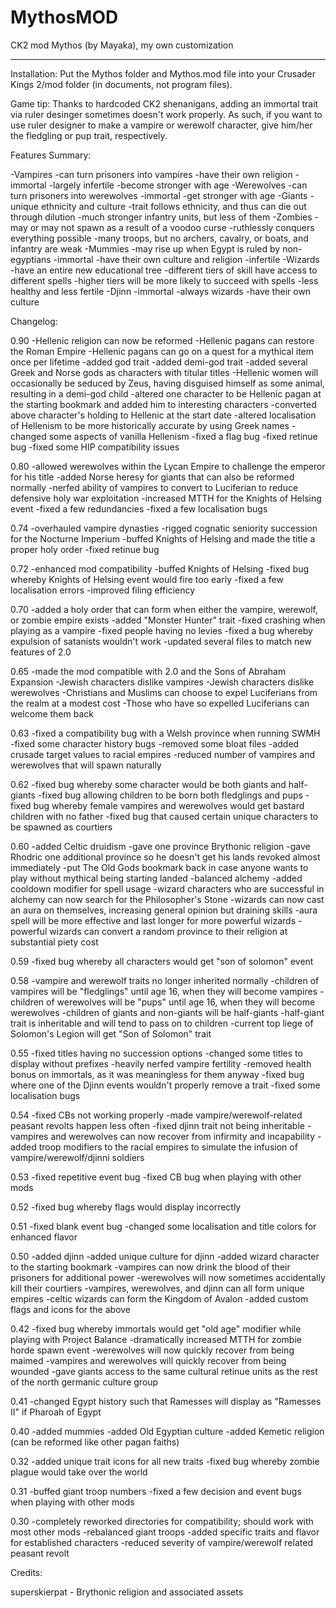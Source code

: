 MythosMOD
=========

CK2 mod Mythos (by Mayaka), my own customization


--------------------------------

Installation: Put the Mythos folder and Mythos.mod file into your Crusader Kings 2/mod folder (in documents, not program files).

Game tip: Thanks to hardcoded CK2 shenanigans, adding an immortal trait via ruler desinger sometimes doesn't work properly. 
As such, if you want to use ruler designer to make a vampire or werewolf character, give him/her the fledgling or pup trait, respectively. 

Features Summary:

-Vampires
	-can turn prisoners into vampires
	-have their own religion
	-immortal
	-largely infertile
	-become stronger with age
-Werewolves
	-can turn prisoners into werewolves
	-immortal
	-get stronger with age
-Giants
	-unique ethnicity and culture
	-trait follows ethnicity, and thus can die out through dilution
	-much stronger infantry units, but less of them
-Zombies
	-may or may not spawn as a result of a voodoo curse
	-ruthlessly conquers everything possible
	-many troops, but no archers, cavalry, or boats, and infantry are weak
-Mummies
	-may rise up when Egypt is ruled by non-egyptians
	-immortal
	-have their own culture and religion
	-infertile
-Wizards
	-have an entire new educational tree
	-different tiers of skill have access to different spells
	-higher tiers will be more likely to succeed with spells
	-less healthy and less fertile
-Djinn
	-immortal
	-always wizards
	-have their own culture

Changelog:

0.90
-Hellenic religion can now be reformed
-Hellenic pagans can restore the Roman Empire
-Hellenic pagans can go on a quest for a mythical item once per lifetime
-added god trait
-added demi-god trait
-added several Greek and Norse gods as characters with titular titles
-Hellenic women will occasionally be seduced by Zeus, having disguised himself as some animal, resulting in a demi-god child
-altered one character to be Hellenic pagan at the starting bookmark and added him to interesting characters
-converted above character's holding to Hellenic at the start date
-altered localisation of Hellenism to be more historically accurate by using Greek names
-changed some aspects of vanilla Hellenism
-fixed a flag bug
-fixed retinue bug
-fixed some HIP compatibility issues

0.80
-allowed werewolves within the Lycan Empire to challenge the emperor for his title
-added Norse heresy for giants that can also be reformed normally
-nerfed ability of vampires to convert to Luciferian to reduce defensive holy war exploitation
-increased MTTH for the Knights of Helsing event
-fixed a few redundancies
-fixed a few localisation bugs

0.74
-overhauled vampire dynasties
-rigged cognatic seniority succession for the Nocturne Imperium
-buffed Knights of Helsing and made the title a proper holy order
-fixed retinue bug

0.72
-enhanced mod compatibility
-buffed Knights of Helsing
-fixed bug whereby Knights of Helsing event would fire too early
-fixed a few localisation errors
-improved filing efficiency

0.70
-added a holy order that can form when either the vampire, werewolf, or zombie empire exists
-added "Monster Hunter" trait
-fixed crashing when playing as a vampire
-fixed people having no levies
-fixed a bug whereby expulsion of satanists wouldn't work
-updated several files to match new features of 2.0

0.65
-made the mod compatible with 2.0 and the Sons of Abraham Expansion
-Jewish characters dislike vampires
-Jewish characters dislike werewolves
-Christians and Muslims can choose to expel Luciferians from the realm at a modest cost
-Those who have so expelled Luciferians can welcome them back

0.63
-fixed a compatibility bug with a Welsh province when running SWMH
-fixed some character history bugs
-removed some bloat files
-added crusade target values to racial empires
-reduced number of vampires and werewolves that will spawn naturally

0.62
-fixed bug whereby some character would be both giants and half-giants
-fixed bug allowing children to be born both fledglings and pups
-fixed bug whereby female vampires and werewolves would get bastard children with no father
-fixed bug that caused certain unique characters to be spawned as courtiers

0.60
-added Celtic druidism
-gave one province Brythonic religion
-gave Rhodric one additional province so he doesn't get his lands revoked almost immediately
-put The Old Gods bookmark back in case anyone wants to play without mythical being starting landed
-balanced alchemy
-added cooldown modifier for spell usage
-wizard characters who are successful in alchemy can now search for the Philosopher's Stone
-wizards can now cast an aura on themselves, increasing general opinion but draining skills
-aura spell will be more effective and last longer for more powerful wizards
-powerful wizards can convert a random province to their religion at substantial piety cost

0.59
-fixed bug whereby all characters would get "son of solomon" event

0.58
-vampire and werewolf traits no longer inherited normally
-children of vampires will be "fledglings" until age 16, when they will become vampires
-children of werewolves will be "pups" until age 16, when they will become werewolves
-children of giants and non-giants will be half-giants
	-half-giant trait is inheritable and will tend to pass on to children
-current top liege of Solomon's Legion will get "Son of Solomon" trait

0.55
-fixed titles having no succession options
-changed some titles to display without prefixes
-heavily nerfed vampire fertility
-removed health bonus on immortals, as it was meaningless for them anyway
-fixed bug where one of the Djinn events wouldn't properly remove a trait
-fixed some localisation bugs

0.54
-fixed CBs not working properly
-made vampire/werewolf-related peasant revolts happen less often
-fixed djinn trait not being inheritable
-vampires and werewolves can now recover from infirmity and incapability
-added troop modifiers to the racial empires to simulate the infusion of vampire/werewolf/djinni soldiers

0.53
-fixed repetitive event bug
-fixed CB bug when playing with other mods

0.52
-fixed bug whereby flags would display incorrectly

0.51
-fixed blank event bug
-changed some localisation and title colors for enhanced flavor

0.50
-added djinn
-added unique culture for djinn
-added wizard character to the starting bookmark
-vampires can now drink the blood of their prisoners for additional power
-werewolves will now sometimes accidentally kill their courtiers 
-vampires, werewolves, and djinn can all form unique empires
-celtic wizards can form the Kingdom of Avalon
-added custom flags and icons for the above

0.42
-fixed bug whereby immortals would get "old age" modifier while playing with Project Balance
-dramatically increased MTTH for zombie horde spawn event
-werewolves will now quickly recover from being maimed
-vampires and werewolves will quickly recover from being wounded
-gave giants access to the same cultural retinue units as the rest of the north germanic culture group

0.41
-changed Egypt history such that Ramesses will display as "Ramesses II" if Pharoah of Egypt

0.40
-added mummies
-added Old Egyptian culture
-added Kemetic religion (can be reformed like other pagan faiths)

0.32
-added unique trait icons for all new traits
-fixed bug whereby zombie plague would take over the world

0.31
-buffed giant troop numbers
-fixed a few decision and event bugs when playing with other mods

0.30
-completely reworked directories for compatibility; should work with most other mods
-rebalanced giant troops
-added specific traits and flavor for established characters
-reduced severity of vampire/werewolf related peasant revolt

Credits:

superskierpat - Brythonic religion and associated assets
